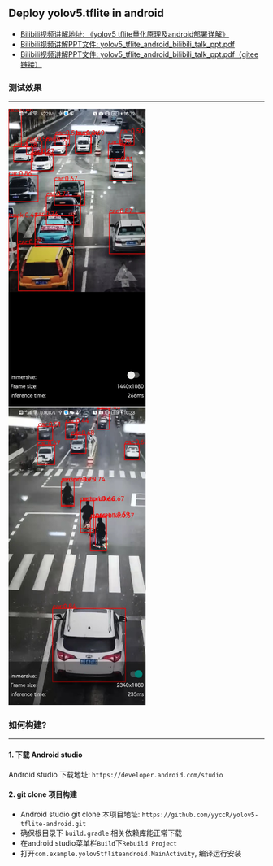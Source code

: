 ## Deploy yolov5.tflite in android

- [Bilibili视频讲解地址: 《yolov5 tflite量化原理及android部署详解》](https://www.bilibili.com/video/BV1La411e7NC?spm_id_from=333.999.0.0)
- [Bilibili视频讲解PPT文件: yolov5_tflite_android_bilibili_talk_ppt.pdf](https://github.com/yyccR/yolov5-tflite-android/raw/master/yolov5_tflite_android_bilibili_talk_ppt.pdf)
- [Bilibili视频讲解PPT文件: yolov5_tflite_android_bilibili_talk_ppt.pdf（gitee链接）](https://gitee.com/yyccR/yolov5-tflite-android/raw/master/yolov5_tflite_android_bilibili_talk_ppt.pdf)

### 测试效果
---

  <img src="https://raw.githubusercontent.com/yyccR/Pictures/master/yolov5_tflite_android/yolov5_tflite_android1.jpeg" width="270" height="585"/>    <img src="https://raw.githubusercontent.com/yyccR/Pictures/master/yolov5_tflite_android/yolov5_tflite_android2.jpeg" width="270" height="585"/>


### 如何构建?
---

#### 1. 下载 Android studio

  Android studio 下载地址: `https://developer.android.com/studio` 
  
#### 2. git clone 项目构建

- Android studio git clone 本项目地址: `https://github.com/yyccR/yolov5-tflite-android.git`
- 确保根目录下 `build.gradle` 相关依赖库能正常下载
- 在android studio菜单栏`Build`下`Rebuild Project`
- 打开`com.example.yolov5tfliteandroid.MainActivity`, 编译运行安装
